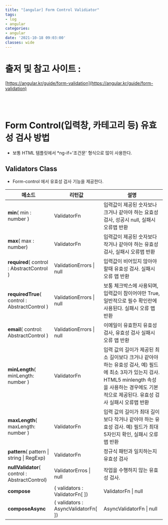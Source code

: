 ```yaml
---
title: "[angular] Form Control Validiator"
tags:
- log
- angular
categories:
- angular
date: '2021-10-18 09:03:00'
classes: wide
---
```


# 출저 및 참고 사이트 :  
[https://angular.kr/guide/form-validation](https://angular.kr/guide/form-validation)

<br/>
<br/>

# Form Control(입력창, 카테고리 등) 유효성 검사 방법
- 보통 HTML 템플릿에서 *ng-if='조건문' 형식으로 많이 사용한다.

## Validators Class
- Form-control 에서 유효성 검사 기능을 제공한다.

|메소드|리턴값|설명|
|------|----|-----|
|**min**( min : number )|ValidatorFn|입력값이 제공된 숫자보나 크거나 같아야 하는 요효성 검사, 성공시 null, 실패시 오류맵 반환|
|**max**( max : number)|ValidatorFn|입력값이 제공된 숫자보다 작거나 같아야 하는 유효성 검사, 실패시 오류맵 반환|
|**required**( control : AbstractControl )|ValidationErrors \| null|입력값이 비어있지 않아야 할때 유효성 검사. 실패시 오류 맵 반환 |
|**requiredTrue**( control : AbstractControl )|ValidationErrors \| null |보통 체크박스에 사용되며, 입력값이 참이어야만 True, 일반적으로 필수 확인란에 사용된다. 실패시 오류 맵 반환|
|**email**( control: AbstractControl )|ValidationErrors \| null |이메일이 유효한지 유효성 검사, 유효성 검사 실패시 오류 맵 반환|
|**minLength**( minLength: number )|ValidatorFn|입력 값의 길이가 제공된 최소 길이보다 크거나 같아야 하는 유효성 검사, 예) 필드에 최소 3자가 있는지 검사. HTML5 minlength 속성을 사용하는 경우에도 기본적으로 제공된다. 유효성 검사 실패시 오류맵 반환|
|**maxLength**( maxLength: number )|ValidatorFn|입력 값의 길이가 최대 길이보다 작거나 같아야 하는 유효성 검사. 예) 필드가 최대 5자인지 확인, 실패시 오류맵 반환|
|**pattern**( pattern \| string \| RegExp)|ValidatorFn |정규식 패턴과 일치하는지 유효성 검사|
|**nullValidator**( control : AbstractControl)|ValidatorErros \| null |작업을 수행하지 않는 유효성 검사.|
|**compose**|( validators : ValidatorFn\[ ])|ValidatorFn \| null |제공된 컨트롤에 대한 개별 오류맵의 합집합을 반환하는 단일 함수로 여러 유효성 검사기를 구성한다. 유효성 검사가 실패하면 유효성 검사기의 병합된 오류 맵과 함께 오류맵을 반환한다.|
|**composeAsync**|( validators : AsyncValidatorFn\[ ])|AsyncValidatorFn \| null|여러 비동기 유효성 검사기를 제공된 컨트롤에 대한 개별 오류 개체의 합집합을 반환하는 단일 함수로 구성한다. 유효성 검사가 실패하면 비동기 유효성 검사기의 병합된 오류 개체와 함께 오류 맵을 반환한다.|